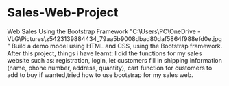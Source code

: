 # Sales-Web-Project
Web Sales Using the Bootstrap Framework
"C:\Users\PC\OneDrive - VLG\Pictures\z5423139884434_79aa5b9008dbad80daf5864f988efd0e.jpg"
Build a demo model using HTML and CSS, using the Bootstrap framework.
After this project, things i have learnt: 
I did the functions for my sales website such as: registration, login, let customers fill in shipping information (name, phone number, address, quantity), cart function for customers to add to buy if wanted,tried how to use bootstrap for my sales web.
